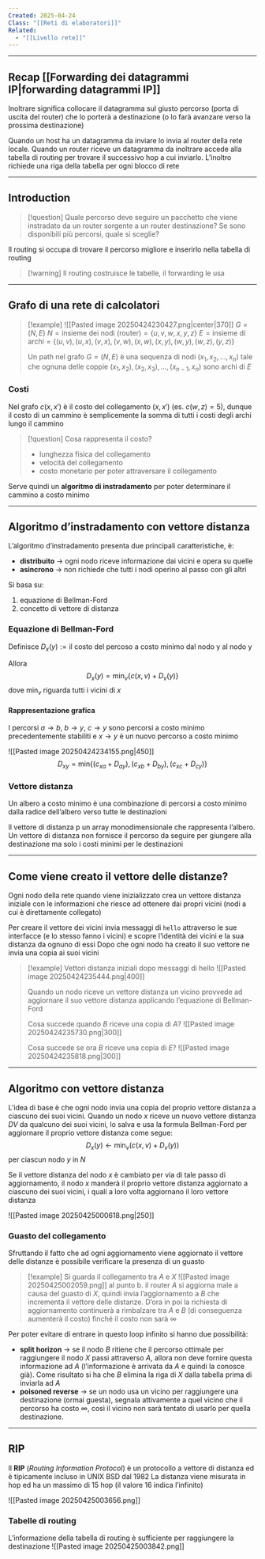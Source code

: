 ```yaml
---
Created: 2025-04-24
Class: "[[Reti di elaboratori]]"
Related:
  - "[[Livello rete]]"
---
```

---
## Recap [[Forwarding dei datagrammi IP|forwarding datagrammi IP]]
Inoltrare significa collocare il datagramma sul giusto percorso (porta di uscita del router) che lo porterà a destinazione (o lo farà avanzare verso la prossima destinazione)

Quando un host ha un datagramma da inviare lo invia al router della rete locale. Quando un router riceve un datagramma da inoltrare accede alla tabella di routing per trovare il successivo hop a cui inviarlo.
L’inoltro richiede una riga della tabella per ogni blocco di rete

---
## Introduction

>[!question] Quale percorso deve seguire un pacchetto che viene instradato da un router sorgente a un router destinazione? Se sono disponibili più percorsi, quale si sceglie?

Il routing si occupa di trovare il percorso migliore e inserirlo nella tabella di routing

>[!warning] Il routing costruisce le tabelle, il forwarding le usa

---
## Grafo di una rete di calcolatori

>[!example]
>![[Pasted image 20250424230427.png|center|370]]
>$G=(N,E)$
>$N=\text{insieme dei nodi (router)}=\{u,v,w,x,y,z\}$
>$E=\text{insieme di archi}=\{(u,v), (u,x), (v,x), (v,w), (x,w), (x,y), (w,y), (w,z), (y,z)\}$
>
>Un path nel grafo $G=(N,E)$ è una sequenza di nodi $(x_{1},x_{2},\dots,x_{n})$ tale che ognuna delle coppie $(x_{1},x_{2}),(x_{2},x_{3}),\dots,(x_{n-1},x_{n})$ sono archi di $E$

### Costi
Nel grafo $c(x,x')$ è il costo del collegamento $(x,x')$ (es. $c(w,z)=5$), dunque il costo di un cammino è semplicemente la somma di tutti i costi degli archi lungo il cammino

>[!question] Cosa rappresenta il costo?
>- lunghezza fisica del collegamento
>- velocità del collegamento
>- costo monetario per poter attraversare il collegamento

Serve quindi un **algoritmo di instradamento** per poter determinare il cammino a costo minimo

---
## Algoritmo d’instradamento con vettore distanza
L’algoritmo d’instradamento presenta  due principali caratteristiche, è:
- **distribuito** → ogni nodo riceve informazione dai vicini e opera su quelle
- **asincrono** → non richiede che tutti i nodi operino al passo con gli altri

Si basa su:
1. equazione di Bellman-Ford
2. concetto di vettore di distanza

### Equazione di Bellman-Ford
Definisce $D_{x}(y):=\text{il costo del percoso a costo minimo dal nodo y al nodo y}$

Allora
$$
D_{x}(y)=\text{min}_{v}\{c(x,v)+D_{v}(y)\}
$$
dove $\text{min}_{v}$ riguarda tutti i vicini di $x$

#### Rappresentazione grafica
I percorsi $a\to b$, $b\to y$, $c\to y$ sono percorsi a costo minimo precedentemente stabiliti e $x\to y$ è un nuovo percorso a costo minimo

![[Pasted image 20250424234155.png|450]]
$$
D_{xy}=\text{min}\{(c_{xa}+D_{ay}),(c_{xb}+D_{by}),(c_{xc}+D_{cy})\}
$$

### Vettore distanza
Un albero a costo minimo è una combinazione di percorsi a costo minimo dalla radice dell’albero verso tutte le destinazioni

Il vettore di distanza p un array monodimensionale che rappresenta l’albero. Un vettore di distanza non fornisce il percorso da seguire per giungere alla destinazione ma solo i costi minimi per le destinazioni

---
## Come viene creato il vettore delle distanze?
Ogni nodo della rete quando viene inizializzato crea un vettore distanza iniziale con le informazioni che riesce ad ottenere dai propri vicini (nodi a cui è direttamente collegato)

Per creare il vettore dei vicini invia messaggi di `hello` attraverso le sue interfacce (e lo stesso fanno i vicini) e scopre l’identità dei vicini e la sua distanza da ognuno di essi
Dopo che ogni nodo ha creato il suo vettore ne invia una copia ai suoi vicini

>[!example]
>Vettori distanza iniziali dopo messaggi di hello
>![[Pasted image 20250424235444.png|400]]
>
>Quando un nodo riceve un vettore distanza un vicino provvede ad aggiornare il suo vettore distanza applicando l’equazione di Bellman-Ford
>
>Cosa succede quando $B$ riceve una copia di $A$?
>![[Pasted image 20250424235730.png|300]]
>
>Cosa succede se ora $B$ riceve una copia di $E$?
>![[Pasted image 20250424235818.png|300]]

---
## Algoritmo con vettore distanza
L’idea di base è che ogni nodo invia una copia del proprio vettore distanza a ciascuno dei suoi vicini. Quando un nodo $x$ riceve un nuovo vettore distanza $DV$ da qualcuno dei suoi vicini, lo salva e usa la formula Bellman-Ford per aggiornare il proprio vettore distanza come segue:
$$
D_{x}(y)\gets \text{min}_{v}(c(x,v)+D_{v}(y))
$$
per ciascun nodo $y$ in $N$

Se il vettore distanza del nodo $x$ è cambiato per via di tale passo di aggiornamento, il nodo $x$ manderà il proprio vettore distanza aggiornato a ciascuno dei suoi vicini, i quali a loro volta aggiornano il loro vettore distanza

![[Pasted image 20250425000618.png|250]]

### Guasto del collegamento
Sfruttando il fatto che ad ogni aggiornamento viene aggiornato il vettore delle distanze è possibile verificare la presenza di un guasto

>[!example] Si guarda il collegamento tra $A$ e $X$
>![[Pasted image 20250425002059.png]]
>al punto b. il router $A$ si aggiorna male a causa del guasto di $X$, quindi invia l’aggiornamento a $B$ che incrementa il vettore delle distanze. D’ora in poi la richiesta  di aggiornamento continuerà a rimbalzare tra $A$ e $B$ (di conseguenza aumenterà il costo) finché il costo non sarà $\infty$

Per poter evitare di entrare in questo loop infinito si hanno due possibilità:
- **split horizon** → se il nodo $B$ ritiene che il percorso ottimale per raggiungere il nodo $X$ passi attraverso $A$, allora non deve fornire questa informazione ad $A$ (l’informazione è arrivata da $A$ e quindi la conosce già). Come risultato si ha che $B$ elimina la riga di $X$ dalla tabella prima di inviarla ad $A$
- **poisoned reverse** → se un nodo usa un vicino per raggiungere una destinazione (ormai guesta), segnala attivamente a quel vicino che il percorso ha costo $\infty$, così il vicino non sarà tentato di usarlo per quella destinazione.

---
## RIP
Il **RIP** (*Routing Information Protocol*) è un protocollo a vettore di distanza ed è tipicamente incluso in UNIX BSD dal 1982
La distanza viene misurata in hop ed ha un massimo di $15$ hop (il valore $16$ indica l’infinito)

![[Pasted image 20250425003656.png]]

### Tabelle di routing
L’informazione della tabella di routing è sufficiente per raggiungere la destinazione
![[Pasted image 20250425003842.png]]

